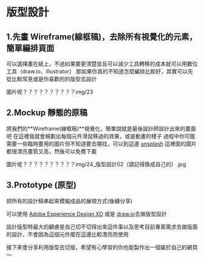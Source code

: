 # 版型設計

## 1.先畫 Wireframe(線框稿)，去除所有視覺化的元素，簡單編排頁面

可以選擇畫在紙上，不過如果要更清楚並且可以減少工具轉移的成本就可以用數位工具（draw.io、illustrator）
那如果你真的不知道怎麼編排比較好，其實可以先從比較常見或是你喜歡的的版型去設計

圖片呢？？？？？？？？？？img/23

## 2.Mockup 靜態的原稿

將我們的**Wireframe(線框稿)**視覺化，簡單說就是最後設計師設計出來的畫面吧
在這裡我就會規劃出每個元件滑鼠移過的效果，或是動畫的樣子
過程中你可能需要一些臨時要用的圖片但不知道要去哪找，可以到這邊 [unsplash](https://unsplash.com/search/photos/sea-girl)
這裡面的圖片都很漂亮畫質又高，然後可以免費下載

圖片呢？？？？？？？？？？img/24_版型設計02（請記得換成自己的）.jpg

## 3.Prototype (原型)

把所有的設計稿串起來模擬成品的展現方式(後續分享)

可以使用 [Adobe Experience Design XD](https://zh.wikipedia.org/wiki/Adobe_Experience_Design) 或是 [draw.io](https://about.draw.io/category/tutorial/n)去做版型設計

設計版型時最大的顧慮是自己切不切得出來這件事以及思考目前專案需求去做版面的設計，不會因為這個元件擺在這邊比較漂亮而使用

接下來會分享利用版型去切版，希望有心學習的你也能製作出一個屬於自己的網頁～

